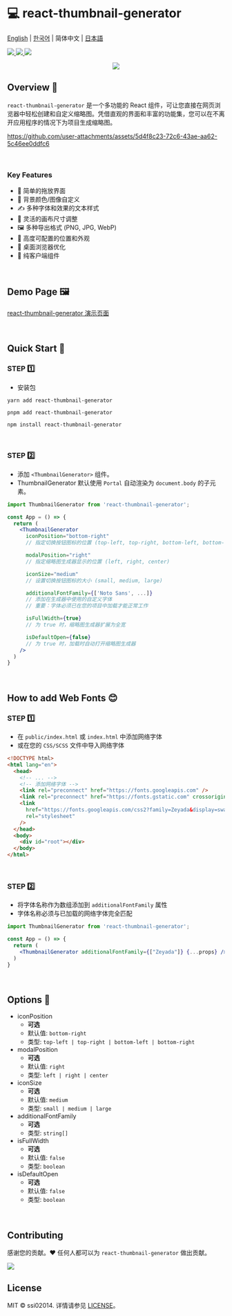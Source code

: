 # 💻 react-thumbnail-generator
[English](README.md) | [한국어](README-ko_kr.md) | 简体中文 | [日本語](README-ja_jp.md)

<a href="https://www.npmjs.com/package/react-thumbnail-generator" target="_blank">
  <img src="https://img.shields.io/npm/v/react-thumbnail-generator.svg">
</a>
<a href="https://www.npmjs.com/package/react-thumbnail-generator" target="_blank">
  <img src="https://img.shields.io/npm/dt/react-thumbnail-generator.svg">
</a>
<a href="https://bundlephobia.com/package/react-thumbnail-generator" target="_blank">
  <img src="https://img.shields.io/bundlephobia/minzip/react-thumbnail-generator/latest?style=flat-square">
</a>


<p align="center">
  <a href="https://www.npmjs.com/package/react-thumbnail-generator" target="_blank">
    <img src="https://user-images.githubusercontent.com/64779472/219855230-d6515d16-334c-432a-8d20-fa171e17c231.png" />
  </a>
</p>

## Overview 🎨
`react-thumbnail-generator` 是一个多功能的 React 组件，可让您直接在网页浏览器中轻松创建和自定义缩略图。凭借直观的界面和丰富的功能集，您可以在不离开应用程序的情况下为项目生成缩略图。

https://github.com/user-attachments/assets/5d4f8c23-72c6-43ae-aa62-5c46ee0ddfc6

<br />

### Key Features
- 🎯 简单的拖放界面
- 🎨 背景颜色/图像自定义
- ✍️ 多种字体和效果的文本样式
- 📏 灵活的画布尺寸调整
- 🖼️ 多种导出格式 (PNG, JPG, WebP)
- 🔧 高度可配置的位置和外观
- 📱 桌面浏览器优化
- 📱 纯客户端组件

<br />

## Demo Page 🖼️
[react-thumbnail-generator 演示页面](https://ssi02014.github.io/react-thumbnail-generator/?path=/story/components-thumbnailgenerator--default)

<br />

## Quick Start 🚀
### STEP 1️⃣
- 安装包
```shell
yarn add react-thumbnail-generator
```
```shell
pnpm add react-thumbnail-generator
```

```shell
npm install react-thumbnail-generator
```

<br />

### STEP 2️⃣
- 添加 `<ThumbnailGenerator>` 组件。
- ThumbnailGenerator 默认使用 `Portal` 自动渲染为 `document.body` 的子元素。

```jsx
import ThumbnailGenerator from 'react-thumbnail-generator';

const App = () => {
  return (
    <ThumbnailGenerator
      iconPosition="bottom-right"
      // 指定切换按钮图标的位置 (top-left, top-right, bottom-left, bottom-right)

      modalPosition="right"
      // 指定缩略图生成器显示的位置 (left, right, center)

      iconSize="medium" 
      // 设置切换按钮图标的大小 (small, medium, large)

      additionalFontFamily={['Noto Sans', ...]}
      // 添加在生成器中使用的自定义字体
      // 重要：字体必须已在您的项目中加载才能正常工作

      isFullWidth={true}
      // 为 true 时，缩略图生成器扩展为全宽

      isDefaultOpen={false}
      // 为 true 时，加载时自动打开缩略图生成器
    />
  )
}
```

<br />

## How to add Web Fonts 😊
### STEP 1️⃣
- 在 `public/index.html` 或 `index.html` 中添加网络字体
- 或在您的 `CSS/SCSS` 文件中导入网络字体

```html
<!DOCTYPE html>
<html lang="en">
  <head>
    <!-- ... -->
    <!-- 添加网络字体 -->
    <link rel="preconnect" href="https://fonts.googleapis.com" />
    <link rel="preconnect" href="https://fonts.gstatic.com" crossorigin />
    <link
      href="https://fonts.googleapis.com/css2?family=Zeyada&display=swap"
      rel="stylesheet"
    />
  </head>
  <body>
    <div id="root"></div>
  </body>
</html>
```

<br />

### STEP 2️⃣
- 将字体名称作为数组添加到 `additionalFontFamily` 属性
- 字体名称必须与已加载的网络字体完全匹配

```jsx
import ThumbnailGenerator from 'react-thumbnail-generator';

const App = () => {
  return (
    <ThumbnailGenerator additionalFontFamily={["Zeyada"]} {...props} />
  )
}
```

<br />

## Options 📄
- iconPosition
  - **可选**
  - 默认值: `bottom-right`
  - 类型: `top-left | top-right | bottom-left | bottom-right`
- modalPosition
  - **可选**
  - 默认值: `right`
  - 类型: `left | right | center`
- iconSize
  - **可选**
  - 默认值: `medium`
  - 类型: `small | medium | large`
- additionalFontFamily
  - **可选**
  - 类型: `string[]`
- isFullWidth
  - **可选**
  - 默认值: `false`
  - 类型: `boolean`
- isDefaultOpen
  - **可选**
  - 默认值: `false`
  - 类型: `boolean`

<br />

## Contributing

感谢您的贡献。❤️ 任何人都可以为 `react-thumbnail-generator` 做出贡献。

<a href="https://github.com/ssi02014/react-thumbnail-generator/graphs/contributors">
  <img src="https://contrib.rocks/image?repo=ssi02014/react-thumbnail-generator">
</a>

<br />

## License
MIT © ssi02014. 详情请参见 [LICENSE](./LICENSE)。
